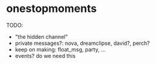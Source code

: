 # onestopmoments

TODO:
- "the hidden channel"
- private messages?: nova, dreamclipse, david?, perch?
- keep on making: float_msg, party, ...
- events? do we need this